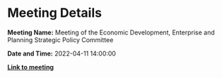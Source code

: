 # Meeting Details

**Meeting Name:** Meeting of the Economic Development, Enterprise and Planning Strategic Policy Committee

**Date and Time:** 2022-04-11 14:00:00

**<a href="https://www.limerick.ie/council/whats-on/meeting-economic-development-enterprise-and-planning-strategic-policy-committee-3" target="_blank">Link to meeting</a>**
